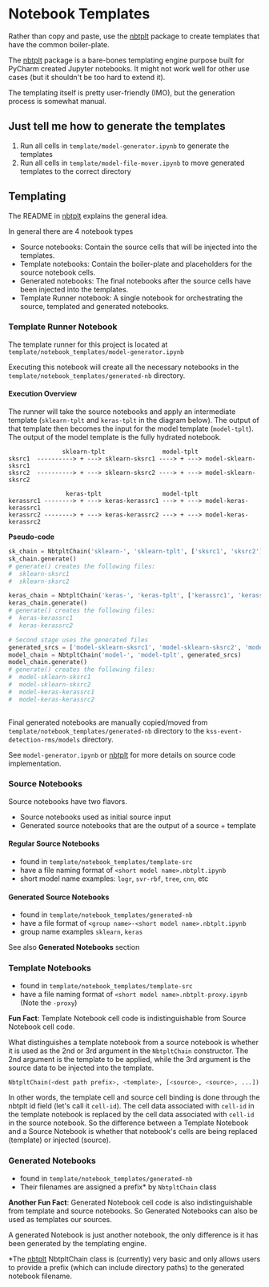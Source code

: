
# Notebook Templates

Rather than copy and paste, use the [nbtplt](https://github.com/forforf/pycharm-jupyter-templates) package
to create templates that have the common boiler-plate.

The [nbtplt](https://github.com/forforf/pycharm-jupyter-templates) package is a bare-bones templating engine
purpose built for PyCharm created Jupyter notebooks. It might not work well for other use cases 
(but it shouldn't be too hard to extend it).


The templating itself is pretty user-friendly (IMO), but the generation process is somewhat manual.

## Just tell me how to generate the templates

1. Run all cells in `template/model-generator.ipynb` to generate the templates
2. Run all cells in `template/model-file-mover.ipynb` to move generated templates to the correct directory


## Templating

The README in [nbtplt](https://github.com/forforf/pycharm-jupyter-templates) explains the general idea.

In general there are 4 notebook types
* Source notebooks: Contain the source cells that will be injected into the templates.
* Template notebooks: Contain the boiler-plate and placeholders for the source notebook cells.
* Generated notebooks: The final notebooks after the source cells have been injected into the templates.
* Template Runner notebook: A single notebook for orchestrating the source, templated and generated notebooks.

### Template Runner Notebook

The template runner for this project is located at `template/notebook_templates/model-generator.ipynb`

Executing this notebook will create all the necessary notebooks in the `template/notebook_templates/generated-nb`
directory.

#### Execution Overview

The runner will take the source notebooks and apply an intermediate template 
(`sklearn-tplt` and `keras-tplt` in the diagram below). The output of that 
template then becomes the input for the model template (`model-tplt`). The output
of the model template is the fully hydrated notebook.

```
               sklearn-tplt                model-tplt
sksrc1  ----------> + ---> sklearn-sksrc1 ----> + ---> model-sklearn-sksrc1
sksrc2  ----------> + ---> sklearn-sksrc2 ----> + ---> model-sklearn-sksrc2

                keras-tplt                 model-tplt
kerassrc1 --------> + ---> keras-kerassrc1 ---> + ---> model-keras-kerassrc1
kerassrc2 --------> + ---> keras-kerassrc2 ---> + ---> model-keras-kerassrc2
```

**Pseudo-code**
```python
sk_chain = NbtpltChain('sklearn-', 'sklearn-tplt', ['sksrc1', 'sksrc2'])
sk_chain.generate()
# generate() creates the following files: 
#  sklearn-sksrc1
#  sklearn-sksrc2 

keras_chain = NbtpltChain('keras-', 'keras-tplt', ['kerassrc1', 'kerassrc2'])
keras_chain.generate()
# generate() creates the following files: 
#  keras-kerassrc1
#  keras-kerassrc2

# Second stage uses the generated files
generated_srcs = ['model-sklearn-sksrc1', 'model-sklearn-sksrc2', 'model-keras-kerassrc1', 'model-keras-kerassrc2']
model_chain = NbtpltChain('model-', 'model-tplt', generated_srcs)
model_chain.generate()
# generate() creates the following files:
#  model-sklearn-sksrc1
#  model-sklearn-sksrc2
#  model-keras-kerassrc1
#  model-keras-kerassrc2
                          
```

Final generated notebooks are manually copied/moved from `template/notebook_templates/generated-nb` directory
to the `kss-event-detection-rms/models` directory.


See `model-generator.ipynb` or [nbtplt](https://github.com/forforf/pycharm-jupyter-templates) for more details
on source code implementation.

### Source Notebooks
Source notebooks have two flavors. 
* Source notebooks used as initial source input
* Generated source notebooks that are the output of a source + template

#### Regular Source Notebooks
* found in `template/notebook_templates/template-src`
* have a file naming format of `<short model name>.nbtplt.ipynb`
* short model name examples: `logr`, `svr-rbf`, `tree`, `cnn`, etc

#### Generated Source Notebooks
* found in `template/notebook_templates/generated-nb`
* have a file format of `<group name>-<short model name>.nbtplt.ipynb`
* group name examples `sklearn`, `keras`

See also **Generated Notebooks** section

### Template Notebooks
* found in `template/notebook_templates/template-src`
* have a file naming format of `<short model name>.nbtplt-proxy.ipynb` (Note the `-proxy`)


**Fun Fact**: Template Notebook cell code is indistinguishable from Source Notebook cell code.

What distinguishes a template notebook from a source notebook is whether it is used as the 2nd or 3rd
argument in the `NbtpltChain` constructor. The 2nd argument is the template to be applied, while the
3rd argument is the source data to be injected into the template.

```python
NbtpltChain(<dest path prefix>, <template>, [<source>, <source>, ...])
```

In other words, the template cell and source cell binding is done through the nbtplt id field 
(let's call it `cell-id`). The cell data associated with `cell-id` in the template notebook is replaced
by the cell data associated with `cell-id` in the source notebook. So the difference between a Template
Notebook and a Source Notebook is whether that notebook's cells are being replaced (template) or injected (source).

### Generated Notebooks

* found in `template/notebook_templates/generated-nb`
* Their filenames are assigned a prefix* by `NbtpltChain` class

**Another Fun Fact**: Generated Notebook cell code is also indistinguishable from template and source notebooks.
So Generated Notebooks can also be used as templates our sources.

A generated Notebook is just another notebook, the only difference is it has been generated by the
templating engine.

*The [nbtplt](https://github.com/forforf/pycharm-jupyter-templates) NbtpltChain class is 
(currently) very basic and only allows users to provide a prefix (which can include directory paths)
to the generated notebook filename.
